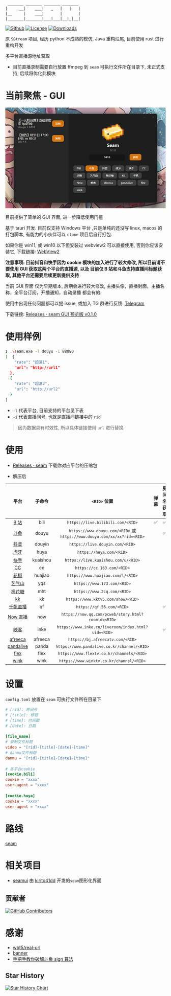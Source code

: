 ```
 _______ _______ _______ _______
|     __|    ___|   _   |   |   |
|__     |    ___|       |       |
|_______|_______|___|___|__|_|__|
```

[![Github]][Repo] [![License]][Repo] [![Downloads]][Release]

[Repo]: https://github.com/Borber/seam
[Github]: https://img.shields.io/badge/github-Borber/seam-8da0cb.svg?style=for-the-badge&logo=github
[Downloads]: https://img.shields.io/github/downloads/Borber/seam/total.svg?style=for-the-badge&color=82E0AA&logo=github
[Release]: https://github.com/Borber/seam/releases/latest
[License]: https://img.shields.io/github/license/borber/seam?color=%2398cbed&logo=rust&style=for-the-badge

原 `SBtream` 项目, 经历 python 不成熟的模仿, Java 重构烂尾, 目前使用 rust 进行重构开发

多平台直播源地址获取

-   目前直播录制需要自行放置 ffmpeg 到 `seam` 可执行文件所在目录下, 未正式支持, 后续将优化此模块

# 当前聚焦 - GUI

![GUI](assets/gui.png)

目前提供了简单的 GUI 界面, 进一步降低使用门槛

基于 tauri 开发. 目前仅支持 Windows 平台 ,只是单纯的还没写 linux, macos 的 打包脚本, 有能力的小伙伴可以 `clone` 项目后自行打包.

如果你是 win11, 或 win10 以下但安装过 webview2 可以直接使用, 否则你应该安装它, 下载链接: [WebView2](https://developer.microsoft.com/zh-cn/microsoft-edge/webview2/#download-section)

**注意事项: 目前抖音和快手因为 cookie 模块的加入进行了较大修改, 所以目前请不要使用 GUI 获取这两个平台的直播源, 以及 目前仅 B 站和斗鱼支持直播间标题获取, 其他平台还需要后续更新提供支持**

当前 GUI 界面 仅为早期版本, 后期会进行较大修改, 主播头像，直播封面，主播名称，全平台订阅，开播通知，自动录播 都会有的.

使用中出现任何问题都可以提 issue, 或加入 TG 群进行反馈: [Telegram](https://t.me/seam_rust)

下载链接: [Releases · seam GUI 预览版 v0.1.0](https://github.com/Borber/seam/releases/tag/pre-gui-v0.1.0)

# 使用样例

```bash
❯ .\seam.exe -l douyu -i 88080
[  {
    "rate": "超清1",
    "url": "http://url1"
  },
  {
    "rate": "超清2",
    "url": "http://url2"
  }
]
```

-   `-l` 代表平台, 目前支持的平台见下表
-   `-i` 代表直播间号, 也就是直播间链接中的 `rid`

> 因为数据具有时效性, 所以具体链接使用 `url` 进行替换

# 使用

-   [Releases · seam](https://github.com/Borber/seam/releases) 下载你对应平台的压缩包

-   解压后

|                 **平台**                  | **子命令** |                             **`<RID>` 位置**                             | **弹幕** | **房间名获取** |
| :---------------------------------------: | :--------: | :----------------------------------------------------------------------: | :------: | :------------: |
|    [B 站](https://live.bilibili.com/)     |    bili    |                    `https://live.bilibili.com/<RID>`                     |    ✅    |       ✅       |
|      [斗鱼](https://www.douyu.com/)       |   douyu    | `https://www.douyu.com/<RID>` 或 `https://www.douyu.com/xx/xx?rid=<RID>` |          |       ✅       |
|     [抖音](https://live.douyin.com/)      |   douyin   |                     `https://live.douyin.com/<RID>`                      |          |                |
|         [虎牙](https://huya.com/)         |    huya    |                         `https://huya.com/<RID>`                         |          |                |
|    [快手](https://live.kuaishou.com/)     |  kuaishou  |                   `https://live.kuaishou.com/u/<RID>`                    |          |                |
|         [CC](https://cc.163.com/)         |     cc     |                        `https://cc.163.com/<RID>`                        |          |                |
|     [花椒](https://www.huajiao.com/)      |  huajiao   |                    `https://www.huajiao.com/l/<RID>`                     |          |                |
|      [艺气山](https://www.173.com/)       |    yqs     |                       `https://www.173.com/<RID>`                        |          |                |
|      [棉花糖](https://www.2cq.com/)       |    mht     |                       `https://www.2cq.com/<RID>`                        |          |                |
|       [kk](https://www.kktv5.com/)        |     kk     |                    `https://www.kktv5.com/show/<RID>`                    |          |                |
|      [千帆直播](https://qf.56.com/)       |     qf     |                        `https://qf.56.com/<RID>`                         |          |       ✅       |
|      [Now 直播](https://now.qq.com/)      |    now     |            `https://now.qq.com/pcweb/story.html?roomid=<RID>`            |          |                |
|       [映客](https://www.inke.cn/)        |    inke    |           `https://www.inke.cn/liveroom/index.html?uid=<RID>`            |          |       ✅       |
|     [afreeca](https://afreecatv.com/)     |  afreeca   |                     `https://bj.afreecatv.com/<RID>`                     |          |                |
| [pandalive](https://www.pandalive.co.kr/) |   panda    |               `https://www.pandalive.co.kr/channel/<RID>`                |          |                |
|     [flex](https://www.flextv.co.kr/)     |    flex    |                `https://www.flextv.co.kr/channels/<RID>`                 |          |                |
|     [wink](https://www.winktv.co.kr/)     |    wink    |                 `https://www.winktv.co.kr/channel/<RID>`                 |          |                |

# 设置

`config.toml` 放置在 `seam` 可执行文件所在目录下

```toml
# [rid]: 房间号
# [title]: 标题
# [time]: 时间戳
# [date]: 日期

[file_name]
# 录制文件标题
video = "[rid]-[title]-[date]-[time]"
# danmu文件标题
danmu = "[rid]-[title]-[date]-[time]"

# 各平台cookie
[cookie.bili]
cookie = "xxxx"
user-agent = "xxxx"

[cookie.huya]
cookie = "xxxx"
user-agent = "xxxx"
```

# 路线

[seam](https://github.com/users/Borber/projects/4/views/1)

# 相关项目

-   [seamui](https://github.com/kirito41dd/seamui) 由 [kirito41dd](https://github.com/kirito41dd) 开发的`seam`图形化界面

## 贡献者

[![GitHub Contributors](https://contrib.rocks/image?repo=Borber/seam)](https://github.com/Borber/seam/graphs/contributors)

# 感谢

-   [wbt5/real-url](https://github.com/wbt5/real-url/)
-   [banner](https://textkool.com/en/ascii-art-generator?hl=default&vl=default&font=Chunky&text=SEAM)
-   [手把手教你破解斗鱼 sign 算法](https://zhuanlan.zhihu.com/p/107330805)

## Star History

<a href="https://github.com/Borber/seam/stargazers">
  <picture>
    <source media="(prefers-color-scheme: dark)" srcset="https://api.star-history.com/svg?repos=Borber/seam&type=Date&theme=dark" />
    <source media="(prefers-color-scheme: light)" srcset="https://api.star-history.com/svg?repos=Borber/seam&type=Date" />
    <img alt="Star History Chart" src="https://api.star-history.com/svg?repos=Borber/seam&type=Date" />
  </picture>
</a>
